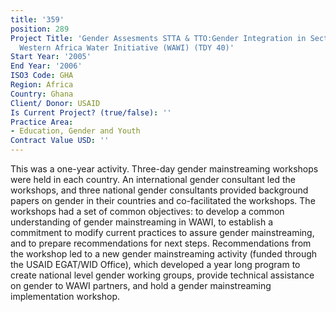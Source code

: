 ```yaml
---
title: '359'
position: 289
Project Title: 'Gender Assesments STTA & TTO:Gender Integration in Sectoral Activities:
  Western Africa Water Initiative (WAWI) (TDY 40)'
Start Year: '2005'
End Year: '2006'
ISO3 Code: GHA
Region: Africa
Country: Ghana
Client/ Donor: USAID
Is Current Project? (true/false): ''
Practice Area:
- Education, Gender and Youth
Contract Value USD: ''
---
```


This was a one-year activity. Three-day gender mainstreaming workshops were held in each country. An international gender consultant led the workshops, and three national gender consultants provided background papers on gender in their countries and co-facilitated the workshops. The workshops had a set of common objectives: to develop a common understanding of gender mainstreaming in WAWI, to establish a commitment to modify current practices to assure gender mainstreaming, and to prepare recommendations for next steps. Recommendations from the workshop led to a new gender mainstreaming activity (funded through the USAID EGAT/WID Office), which developed a year long program to create national level gender working groups, provide technical assistance on gender to WAWI partners, and hold a gender mainstreaming implementation workshop.